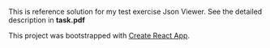 This is reference solution for my test exercise Json Viewer.
See the detailed description in **task.pdf**

This project was bootstrapped with [Create React App](https://github.com/facebookincubator/create-react-app).